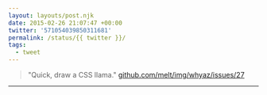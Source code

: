 ```yaml
---
layout: layouts/post.njk
date: 2015-02-26 21:07:47 +00:00
twitter: '571054039850311681'
permalink: /status/{{ twitter }}/
tags: 
  - tweet
---
```


> "Quick, draw a CSS llama." [github.com/melt/img/whyaz/issues/27](https://github.com/melt/img/whyaz/issues/27)

---
